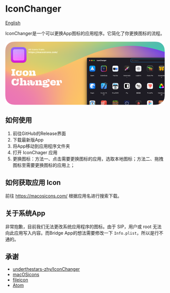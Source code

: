 # IconChanger

[English](./README-en.md)

IconChanger是一个可以更换App图标的应用程序。它简化了你更换图标的流程。
<br><br>
![](./images/Iconchanger.png)

## 如何使用

1. 前往GitHub的Release界面
2. 下载最新版App
3. 将App移动到应用程序文件夹
4. 打开 IconChager 应用
5. 更换图标：方法一、点击需要更换图标的应用，选取本地图标；方法二、拖拽图标至需要更换图标的应用上；

## 如何获取应用 Icon

前往 https://macosicons.com/ 根据应用名进行搜索下载。

## 关于系统App

非常抱歉，目前我们无法更改系统应用程序的图标。由于 SIP，用户或 root 无法向此应用写入内容。而Bridge App的想法需要修改一下 `Info.plist`，所以是行不通的。

## 承谢

* [underthestars-zhy/IconChanger](https://github.com/underthestars-zhy/IconChanger)
* [macOSicons](https://macosicons.com/#/)
* [fileicon](https://github.com/mklement0/fileicon)
* [Atom](https://github.com/atomtoto)
